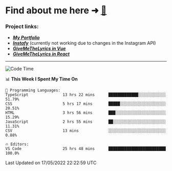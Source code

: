 # Find about me here ➜ [🧑](https://pauabella.dev)

### Project links:
- ***[My Portfolio](https://pauabella.dev)***
- ***[Instafy](https://instafy.me)*** (currently not working due to changes in the Instagram API)
- ***[GiveMeTheLyrics in Vue](https://lyrics.pauabella.dev)***
- ***[GiveMeTheLyrics in React](https://pauabella.dev/GiveMeTheLyrics)***

---
<!--START_SECTION:waka-->
![Code Time](http://img.shields.io/badge/Code%20Time-0%20secs-blue)

📊 **This Week I Spent My Time On** 

```text
💬 Programming Languages: 
TypeScript               13 hrs 22 mins      █████████████░░░░░░░░░░░░   51.79% 
CSS                      5 hrs 17 mins       █████░░░░░░░░░░░░░░░░░░░░   20.51% 
HTML                     3 hrs 56 mins       ███░░░░░░░░░░░░░░░░░░░░░░   15.29% 
JavaScript               2 hrs 55 mins       ██░░░░░░░░░░░░░░░░░░░░░░░   11.31% 
CSV                      13 mins             ░░░░░░░░░░░░░░░░░░░░░░░░░   0.88%

🔥 Editors: 
VS Code                  25 hrs 48 mins      █████████████████████████   100.0%

```


 Last Updated on 17/05/2022 22:22:59 UTC
<!--END_SECTION:waka-->
